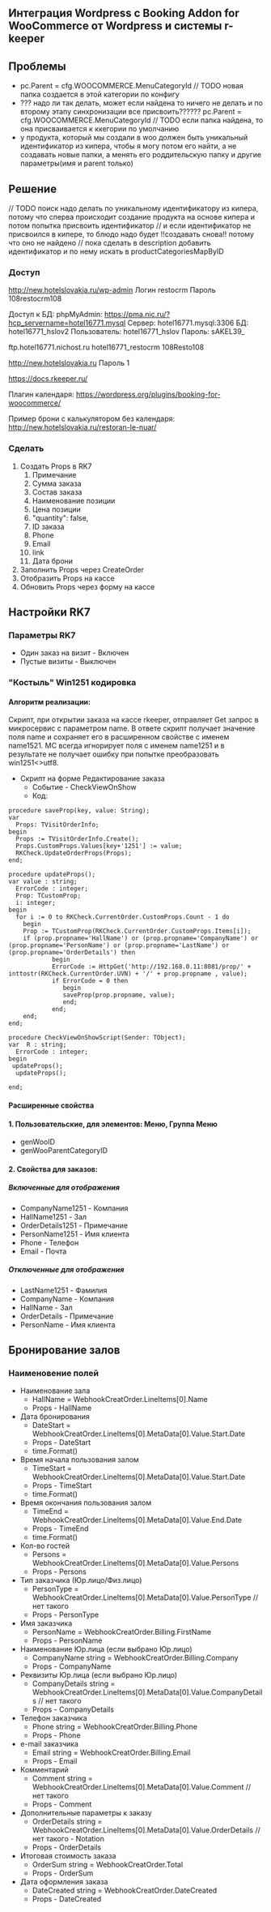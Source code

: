 ## Интеграция Wordpress c Booking Addon for WooCommerce от Wordpress и системы r-keeper

## Проблемы

* pc.Parent = cfg.WOOCOMMERCE.MenuCategoryId // TODO новая папка создается в этой категории по конфигу
* ??? надо ли так делать, может если найдена то ничего не делать и по второму этапу синхронизации все присвоить?????? pc.Parent = cfg.WOOCOMMERCE.MenuCategoryId // TODO если папка найдена, то она присваивается к ккегории по умолчанию
* у продукта, который мы создали в woo должен быть уникальный идентификатор из кипера, чтобы я могу потом его найти, а не создавать новые папки, а менять его роддительскую папку и другие параметры(имя и parent только)

## Решение
// TODO поиск надо делать по уникальному идентификатору из кипера, потому что сперва происходит создание продукта на основе кипера и потом попытка присвоить идентификатор
// и если идентификатор не присвоился в кипере, то блюдо надо будет !!создавать снова!! потому что оно не найдено
// пока сделать в description добавить идентификатор и по нему искать в productCategoriesMapByID


### Доступ

http://new.hotelslovakia.ru/wp-admin
Логин restocrm
Пароль 108restocrm108


Доступ к БД:
phpMyAdmin: https://pma.nic.ru/?hcp_servername=hotel16771.mysql
Сервер: hotel16771.mysql:3306
БД: hotel16771_hslov2
Пользователь: hotel16771_hslov
Пароль: sAKEL39_


ftp.hotel16771.nichost.ru
hotel16771_restocrm
108Resto108


http://new.hotelslovakia.ru
Пароль 1


https://docs.rkeeper.ru/


Плагин календаря:
https://wordpress.org/plugins/booking-for-woocommerce/


Пример брони с калькулятором без календаря:
http://new.hotelslovakia.ru/restoran-le-nuar/

### Сделать
1. Создать Props в RK7
   1. Примечание
    2. Сумма заказа
    3. Состав заказа
      1. Наименование позиции
      2. Цена позиции
      3. "quantity": false,
    4. ID заказа
    5. Phone
    6. Email
    7. link
    8. Дата брони
2. Заполнить Props через CreateOrder
3. Отобразить Props на кассе
4. Обновить Props через форму на кассе

## Настройки RK7

### Параметры RK7
* Один заказ на визит - Включен
* Пустые визиты - Выключен

### "Костыль" Win1251 кодировка
#### Алгоритм реализации:

Скрипт, при открытии заказа на кассе rkeeper, отправляет Get запрос в микросервис с параметром name. В ответе скрипт получает значение поля name и сохраняет его в расширенном свойстве с именем name1521. МС всегда игнорирует поля с именем name1251 и в результате не получает ошибку при попытке преобразовать win1251<>utf8.

* Скрипт на форме Редактирование заказа
    * Событие - CheckViewOnShow
    * Код:
```
procedure saveProp(key, value: String);
var
  Props: TVisitOrderInfo;
begin
  Props := TVisitOrderInfo.Create();
  Props.CustomProps.Values[key+'1251'] := value;
  RKCheck.UpdateOrderProps(Props);
end;

procedure updateProps();
var value : string;
  ErrorCode : integer;
  Prop: TCustomProp;
  i: integer;
begin
  for i := 0 to RKCheck.CurrentOrder.CustomProps.Count - 1 do
    begin
    Prop := TCustomProp(RKCheck.CurrentOrder.CustomProps.Items[i]);
    if (prop.propname='HallName') or (prop.propname='CompanyName') or (prop.propname='PersonName') or (prop.propname='LastName') or (prop.propname='OrderDetails') then 
            begin       
            ErrorCode := HttpGet('http://192.168.0.11:8081/prop/' + inttostr(RKCheck.CurrentOrder.UVN) + '/' + prop.propname , value);      
            if ErrorCode = 0 then
               begin 
               saveProp(prop.propname, value);
               end; 
            end;   
    end;
end;

procedure CheckViewOnShowScript(Sender: TObject);
var  R : string;
  ErrorCode : integer;
begin
 updateProps();
  updateProps();
 
end;
```

#### Расширенные свойства

#### 1. Пользовательские, для элементов: Меню, Группа Меню 
* genWooID
* genWooParentCategoryID

#### 2. Свойства для заказов:
##### Включенные для отображения
* CompanyName1251 - Компания
* HallName1251 - Зал
* OrderDetails1251 - Примечание
* PersonName1251 - Имя клиента
* Phone - Телефон
* Email - Почта
##### Отключенные для отображения
* LastName1251 - Фамилия
* CompanyName - Компания
* HallName - Зал
* OrderDetails - Примечание
* PersonName - Имя клиента

## Бронирование залов
### Наименовение полей

* Наименование зала
  * HallName = WebhookCreatOrder.LineItems[0].Name
  * Props - HallName
* Дата бронирования
  * DateStart = WebhookCreatOrder.LineItems[0].MetaData[0].Value.Start.Date
  * Props - DateStart
  * time.Format()
* Время начала пользования залом 
  * TimeStart = WebhookCreatOrder.LineItems[0].MetaData[0].Value.Start.Date
  * Props - TimeStart
  * time.Format()
* Время окончания пользования залом
  * TimeEnd = WebhookCreatOrder.LineItems[0].MetaData[0].Value.End.Date 
  * Props - TimeEnd
  * time.Format()
* Кол-во гостей
  * Persons = WebhookCreatOrder.LineItems[0].MetaData[0].Value.Persons
  * Props - Persons
* Тип заказчика (Юр.лицо/Физ.лицо)
  * PersonType = WebhookCreatOrder.LineItems[0].MetaData[0].Value.PersonType // нет такого
  * Props - PersonType
* Имя заказчика
  * PersonName = WebhookCreatOrder.Billing.FirstName
  * Props - PersonName
* Наименование Юр.лица (если выбрано Юр.лицо)
  * CompanyName string = WebhookCreatOrder.Billing.Company
  * Props - CompanyName
* Реквизиты Юр.лица (если выбрано Юр.лицо)
  * CompanyDetails string = WebhookCreatOrder.LineItems[0].MetaData[0].Value.CompanyDetails // нет такого
  * Props - CompanyDetails
* Телефон заказчика
  * Phone string = WebhookCreatOrder.Billing.Phone 
  * Props - Phone
* e-mail заказчика
  * Email string = WebhookCreatOrder.Billing.Email 
  * Props - Email
* Комментарий
  * Comment string = WebhookCreatOrder.LineItems[0].MetaData[0].Value.Comment // нет такого
  * Props - Comment
* Дополнительные параметры к заказу
  * OrderDetails string = WebhookCreatOrder.LineItems[0].MetaData[0].Value.OrderDetails // нет такого - Notation
  * Props - OrderDetails
* Итоговая стоимость заказа
  * OrderSum string = WebhookCreatOrder.Total
  * Props - OrderSum
* Дата оформления заказа
  * DateCreated string = WebhookCreatOrder.DateCreated
  * Props - DateCreated

    